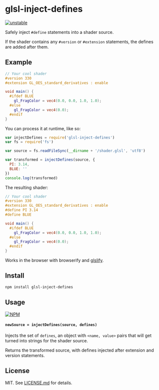# glsl-inject-defines

[![unstable](http://badges.github.io/stability-badges/dist/unstable.svg)](http://github.com/badges/stability-badges)

Safely inject `#define` statements into a shader source. 

If the shader contains any `#version` or `#extension` statements, the defines are added after them. 

## Example

```glsl
// Your cool shader
#version 330
#extension GL_OES_standard_derivatives : enable

void main() {
  #ifdef BLUE
    gl_FragColor = vec4(0.0, 0.0, 1.0, 1.0);
  #else
    gl_FragColor = vec4(0.0);
  #endif
}
```

You can process it at runtime, like so:

```js
var injectDefines = require('glsl-inject-defines')
var fs = require('fs')

var source = fs.readFileSync(__dirname + '/shader.glsl', 'utf8')

var transformed = injectDefines(source, {
  PI: 3.14,
  BLUE: ''
})
console.log(transformed)
```

The resulting shader:

```glsl
// Your cool shader
#version 330
#extension GL_OES_standard_derivatives : enable
#define PI 3.14
#define BLUE 

void main() {
  #ifdef BLUE
    gl_FragColor = vec4(0.0, 0.0, 1.0, 1.0);
  #else
    gl_FragColor = vec4(0.0);
  #endif
}
```

Works in the browser with browserify and [glslify](https://www.npmjs.com/package/glslify).

## Install

```sh
npm install glsl-inject-defines
```

## Usage

[![NPM](https://nodei.co/npm/glsl-inject-defines.png)](https://nodei.co/npm/glsl-inject-defines/)

#### `newSource = injectDefines(source, defines)`

Injects the set of `defines`, an object with `<name, value>` pairs that will get turned into strings for the shader source.

Returns the transformed source, with defines injected after extension and version statements.

## License

MIT. See [LICENSE.md](http://github.com/stackgl/glsl-inject-defines/blob/master/LICENSE.md) for details.
